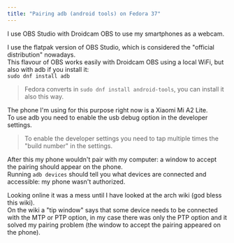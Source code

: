 ```yaml
---
title: "Pairing adb (android tools) on Fedora 37"  
---
```


I use OBS Studio with Droidcam OBS to use my smartphones as a webcam.    

I use the flatpak version of OBS Studio, which is considered the "official distribution" nowadays.    
This flavour of OBS works easily with Droidcam OBS using a local WiFi, but also with adb if you install it:  
`sudo dnf install adb`

> Fedora converts in `sudo dnf install android-tools`, you can install it also this way.  

The phone I'm using for this purpose right now is a Xiaomi Mi A2 Lite.  
To use adb you need to enable the usb debug option in the developer settings.  

> To enable the developer settings you need to tap multiple times the "build number" in the settings.  

After this my phone wouldn't pair with my computer: a window to accept the pairing should appear on the phone.  
Running `adb devices` should tell you what devices are connected and accessible: my phone wasn't authorized.  

Looking online it was a mess until I have looked at the arch wiki (god bless this wiki).  
On the wiki a "tip window" says that some device needs to be connected with the MTP or PTP option, 
in my case there was only the PTP option and it solved my pairing problem (the window to accept the pairing appeared on the phone).  
